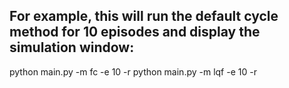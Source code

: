 ## For example, this will run the default cycle method for 10 episodes and display the simulation window:

python main.py -m fc -e 10 -r
python main.py -m lqf -e 10 -r
